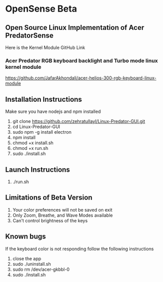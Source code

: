 # OpenSense Beta
## Open Source Linux Implementation of Acer PredatorSense
Here is the Kernel Module GitHub Link 
### Acer Predator RGB keyboard backlight and Turbo mode linux kernel module
https://github.com/JafarAkhondali/acer-helios-300-rgb-keyboard-linux-module
## Installation Instructions
Make sure you have nodejs and npm installed
1. git clone https://github.com/zehratullayl/Linux-Predator-GUI.git
2. cd Linux-Predator-GUI
5. sudo npm -g install electron
6. npm install
7. chmod +x install.sh
8. chmod +x run.sh
9. sudo ./install.sh

## Launch Instructions
1. ./run.sh

## Limitations of Beta Version
1. Your color preferences will not be saved on exit
2. Only Zoom, Breathe, and Wave Modes available
3. Can't control brightness of the keys
## Known bugs
If the keyboard color is not responding follow the following instructions
1. close the app
2. sudo ./uninstall.sh
3. sudo rm /dev/acer-gkbbl-0
4. sudo ./install.sh
